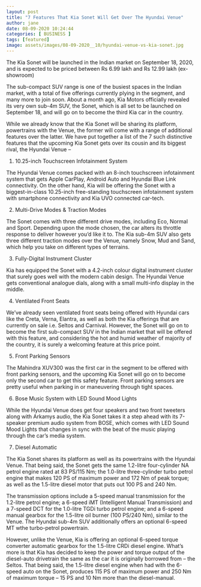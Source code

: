 ```yaml
---
layout: post
title: "7 Features That Kia Sonet Will Get Over The Hyundai Venue"
author: jane 
date: 08-09-2020 10:24:44 
categories: [ BUSINESS ] 
tags: [featured]
image: assets/images/08-09-2020__10/hyundai-venue-vs-kia-sonet.jpg
---
```

The Kia Sonet will be launched in the Indian market on September 18, 2020, and is expected to be priced between Rs 6.99 lakh and Rs 12.99 lakh (ex-showroom)

The sub-compact SUV range is one of the busiest spaces in the Indian market, with a total of five offerings currently plying in the segment, and many more to join soon. About a month ago, Kia Motors officially revealed its very own sub-4m SUV, the Sonet, which is all set to be launched on September 18, and will go on to become the third Kia car in the country.

While we already know that the Kia Sonet will be sharing its platform, powertrains with the Venue, the former will come with a range of additional features over the latter. We have put together a list of the 7 such distinctive features that the upcoming Kia Sonet gets over its cousin and its biggest rival, the Hyundai Venue –

1. 10.25-inch Touchscreen Infotainment System

The Hyundai Venue comes packed with an 8-inch touchscreen infotainment system that gets Apple CarPlay, Android Auto and Hyundai Blue Link connectivity. On the other hand, Kia will be offering the Sonet with a biggest-in-class 10.25-inch free-standing touchscreen infotainment system with smartphone connectivity and Kia UVO connected car-tech.

2. Multi-Drive Modes & Traction Modes

The Sonet comes with three different drive modes, including Eco, Normal and Sport. Depending upon the mode chosen, the car alters its throttle response to deliver however you’d like it to. The Kia sub-4m SUV also gets three different traction modes over the Venue, namely Snow, Mud and Sand, which help you take on different types of terrains.

3. Fully-Digital Instrument Cluster

Kia has equipped the Sonet with a 4.2-inch colour digital instrument cluster that surely goes well with the modern cabin design. The Hyundai Venue gets conventional analogue dials, along with a small multi-info display in the middle.

4. Ventilated Front Seats

We’ve already seen ventilated front seats being offered with Hyundai cars like the Creta, Verna, Elantra, as well as both the Kia offerings that are currently on sale i.e. Seltos and Carnival. However, the Sonet will go on to become the first sub-compact SUV in the Indian market that will be offered with this feature, and considering the hot and humid weather of majority of the country, it is surely a welcoming feature at this price point.

5. Front Parking Sensors

The Mahindra XUV300 was the first car in the segment to be offered with front parking sensors, and the upcoming Kia Sonet will go on to become only the second car to get this safety feature. Front parking sensors are pretty useful when parking in or maneuvering through tight spaces.

6. Bose Music System with LED Sound Mood Lights

While the Hyundai Venue does get four speakers and two front tweeters along with Arkamys audio, the Kia Sonet takes it a step ahead with its 7-speaker premium audio system from BOSE, which comes with LED Sound Mood Lights that changes in sync with the beat of the music playing through the car’s media system.

7. Diesel Automatic

The Kia Sonet shares its platform as well as its powertrains with the Hyundai Venue. That being said, the Sonet gets the same 1.2-litre four-cylinder NA petrol engine rated at 83 PS/115 Nm; the 1.0-litre three-cylinder turbo petrol engine that makes 120 PS of maximum power and 172 Nm of peak torque; as well as the 1.5-litre diesel motor that puts out 100 PS and 240 Nm.

The transmission options include a 5-speed manual transmission for the 1.2-litre petrol engine; a 6-speed iMT (Intelligent Manual Transmission) and a 7-speed DCT for the 1.0-litre TGDi turbo petrol engine; and a 6-speed manual gearbox for the 1.5-litre oil burner (100 PS/240 Nm), similar to the Venue. The Hyundai sub-4m SUV additionally offers an optional 6-speed MT wthe turbo-petrol powertrain.

However, unlike the Venue, Kia is offering an optional 6-speed torque converter automatic gearbox for the 1.5-litre CRDi diesel engine. What’s more is that Kia has decided to keep the power and torque output of the diesel-auto drivetrain the same as the car it is originally borrowed from – the Seltos. That being said, the 1.5-litre diesel engine when had with the 6-speed auto on the Sonet, produces 115 PS of maximum power and 250 Nm of maximum torque – 15 PS and 10 Nm more than the diesel-manual.
